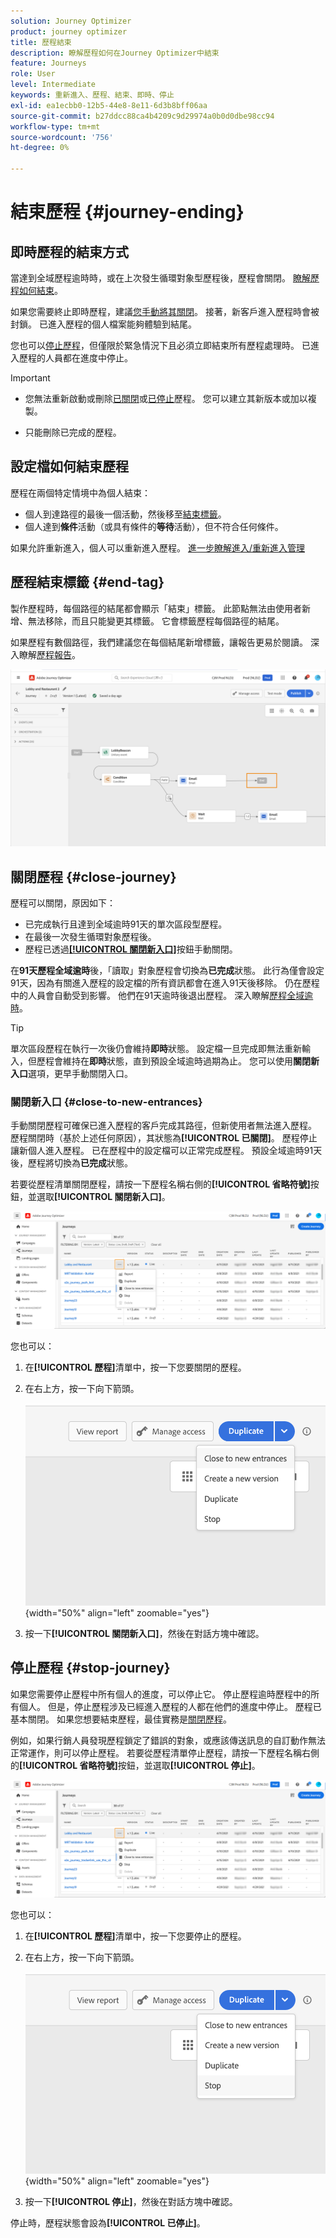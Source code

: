 ```yaml
---
solution: Journey Optimizer
product: journey optimizer
title: 歷程結束
description: 瞭解歷程如何在Journey Optimizer中結束
feature: Journeys
role: User
level: Intermediate
keywords: 重新進入、歷程、結束、即時、停止
exl-id: ea1ecbb0-12b5-44e8-8e11-6d3b8bff06aa
source-git-commit: b27ddcc88ca4b4209c9d29974a0b0d0dbe98cc94
workflow-type: tm+mt
source-wordcount: '756'
ht-degree: 0%

---
```


# 結束歷程 {#journey-ending}

## 即時歷程的結束方式

當達到全域歷程逾時時，或在上次發生循環對象型歷程後，歷程會關閉。 [瞭解歷程如何結束](#close-journey)。

如果您需要終止即時歷程，建議[您手動將其關閉](#close-to-new-entrances)。 接著，新客戶進入歷程時會被封鎖。 已進入歷程的個人檔案能夠體驗到結尾。

您也可以[停止歷程](#stop-journey)，但僅限於緊急情況下且必須立即結束所有歷程處理時。 已進入歷程的人員都在進度中停止。

>[!IMPORTANT]
>
>* 您無法重新啟動或刪除[已關閉](#close-journey)或[已停止](#stop-journey)歷程。 您可以建立其新版本或加以複製。
>
>* 只能刪除已完成的歷程。

## 設定檔如何結束歷程

歷程在兩個特定情境中為個人結束：

* 個人到達路徑的最後一個活動，然後移至[結束標籤](#end-tag)。
* 個人達到&#x200B;**條件**&#x200B;活動（或具有條件的&#x200B;**等待**&#x200B;活動），但不符合任何條件。

如果允許重新進入，個人可以重新進入歷程。 [進一步瞭解進入/重新進入管理](../building-journeys/journey-properties.md#entrance)

## 歷程結束標籤 {#end-tag}

製作歷程時，每個路徑的結尾都會顯示「結束」標籤。 此節點無法由使用者新增、無法移除，而且只能變更其標籤。 它會標籤歷程每個路徑的結尾。

如果歷程有數個路徑，我們建議您在每個結尾新增標籤，讓報告更易於閱讀。 深入瞭解[歷程報告](../reports/live-report.md)。

![](assets/journey-end.png)

## 關閉歷程 {#close-journey}

歷程可以關閉，原因如下：

* 已完成執行且達到全域逾時91天的單次區段型歷程。
* 在最後一次發生循環對象歷程後。
* 歷程已透過[**[!UICONTROL 關閉新入口]**](#close-to-new-entrances)按鈕手動關閉。

在&#x200B;**91天歷程全域逾時**&#x200B;後，「讀取」對象歷程會切換為&#x200B;**已完成**&#x200B;狀態。 此行為僅會設定91天，因為有關進入歷程的設定檔的所有資訊都會在進入91天後移除。 仍在歷程中的人員會自動受到影響。 他們在91天逾時後退出歷程。  深入瞭解[歷程全域逾時](../building-journeys/journey-properties.md#global_timeout)。

>[!TIP]
>
>單次區段歷程在執行一次後仍會維持&#x200B;**即時**&#x200B;狀態。 設定檔一旦完成即無法重新輸入，但歷程會維持在&#x200B;**即時**&#x200B;狀態，直到預設全域逾時過期為止。 您可以使用&#x200B;**關閉新入口**&#x200B;選項，更早手動關閉入口。

### 關閉新入口 {#close-to-new-entrances}

手動關閉歷程可確保已進入歷程的客戶完成其路徑，但新使用者無法進入歷程。 歷程關閉時（基於上述任何原因），其狀態為&#x200B;**[!UICONTROL 已關閉]**。 歷程停止讓新個人進入歷程。 已在歷程中的設定檔可以正常完成歷程。 預設全域逾時91天後，歷程將切換為&#x200B;**已完成**&#x200B;狀態。

若要從歷程清單關閉歷程，請按一下歷程名稱右側的&#x200B;**[!UICONTROL 省略符號]**&#x200B;按鈕，並選取&#x200B;**[!UICONTROL 關閉新入口]**。

![](assets/journey-finish-quick-action.png)

您也可以：

1. 在&#x200B;**[!UICONTROL 歷程]**&#x200B;清單中，按一下您要關閉的歷程。
1. 在右上方，按一下向下箭頭。

   ![](assets/finish_drop_down_list.png){width="50%" align="left" zoomable="yes"}

1. 按一下&#x200B;**[!UICONTROL 關閉新入口]**，然後在對話方塊中確認。




## 停止歷程 {#stop-journey}

如果您需要停止歷程中所有個人的進度，可以停止它。 停止歷程逾時歷程中的所有個人。 但是，停止歷程涉及已經進入歷程的人都在他們的進度中停止。 歷程已基本關閉。 如果您想要結束歷程，最佳實務是[關閉歷程](#close-journey)。


例如，如果行銷人員發現歷程鎖定了錯誤的對象，或應該傳送訊息的自訂動作無法正常運作，則可以停止歷程。 若要從歷程清單停止歷程，請按一下歷程名稱右側的&#x200B;**[!UICONTROL 省略符號]**&#x200B;按鈕，並選取&#x200B;**[!UICONTROL 停止]**。

![](assets/journey-finish-quick-action.png)

您也可以：

1. 在&#x200B;**[!UICONTROL 歷程]**&#x200B;清單中，按一下您要停止的歷程。
1. 在右上方，按一下向下箭頭。

   ![](assets/finish_drop_down_list2.png){width="50%" align="left" zoomable="yes"}

1. 按一下&#x200B;**[!UICONTROL 停止]**，然後在對話方塊中確認。

停止時，歷程狀態會設為&#x200B;**[!UICONTROL 已停止]**。

